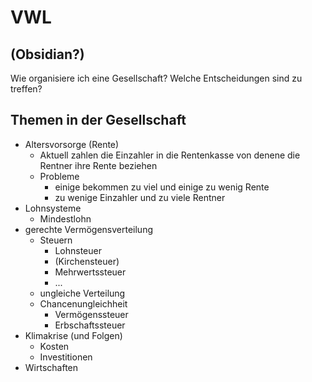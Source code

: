 # VWL
## (Obsidian?)

Wie organisiere ich eine Gesellschaft? Welche Entscheidungen sind zu treffen?

## Themen in der Gesellschaft

+ Altersvorsorge (Rente)
  + Aktuell zahlen die Einzahler in die Rentenkasse von denene die Rentner ihre Rente beziehen
  + Probleme
    + einige bekommen zu viel und einige zu wenig Rente
    + zu wenige Einzahler und zu viele Rentner
+ Lohnsysteme
  + Mindestlohn
+ gerechte Vermögensverteilung
    + Steuern
      + Lohnsteuer
      + (Kirchensteuer)
      + Mehrwertssteuer
      + ...
    + ungleiche Verteilung
    + Chancenungleichheit 
        + Vermögenssteuer
        + Erbschaftssteuer
+ Klimakrise (und Folgen)
  + Kosten
  + Investitionen
+ Wirtschaften

